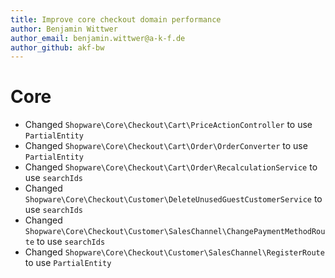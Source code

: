 ```yaml
---
title: Improve core checkout domain performance
author: Benjamin Wittwer
author_email: benjamin.wittwer@a-k-f.de
author_github: akf-bw
---
```

# Core
* Changed `Shopware\Core\Checkout\Cart\PriceActionController` to use `PartialEntity`
* Changed `Shopware\Core\Checkout\Cart\Order\OrderConverter` to use `PartialEntity`
* Changed `Shopware\Core\Checkout\Cart\Order\RecalculationService` to use `searchIds`
* Changed `Shopware\Core\Checkout\Customer\DeleteUnusedGuestCustomerService` to use `searchIds`
* Changed `Shopware\Core\Checkout\Customer\SalesChannel\ChangePaymentMethodRoute` to use `searchIds`
* Changed `Shopware\Core\Checkout\Customer\SalesChannel\RegisterRoute` to use `PartialEntity`
